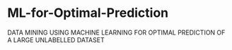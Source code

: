 # ML-for-Optimal-Prediction
DATA MINING USING MACHINE LEARNING FOR OPTIMAL PREDICTION OF A LARGE UNLABELLED DATASET



